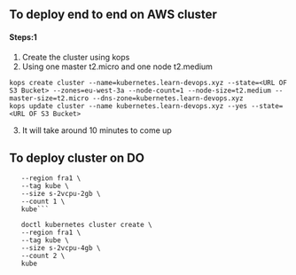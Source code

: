 ## To deploy end to end on AWS cluster

#### Steps:1
1. Create the cluster using kops
2. Using one master t2.micro and one node t2.medium
```
kops create cluster --name=kubernetes.learn-devops.xyz --state=<URL OF S3 Bucket> --zones=eu-west-3a --node-count=1 --node-size=t2.medium --master-size=t2.micro --dns-zone=kubernetes.learn-devops.xyz
kops update cluster --name kubernetes.learn-devops.xyz --yes --state=<URL OF S3 Bucket>
```
3. It will take around 10 minutes to come up

## To deploy cluster on DO
```doctl kubernetes cluster create \
   --region fra1 \
   --tag kube \
   --size s-2vcpu-2gb \
   --count 1 \
   kube```

   doctl kubernetes cluster create \
   --region fra1 \
   --tag kube \
   --size s-2vcpu-4gb \
   --count 2 \
   kube
